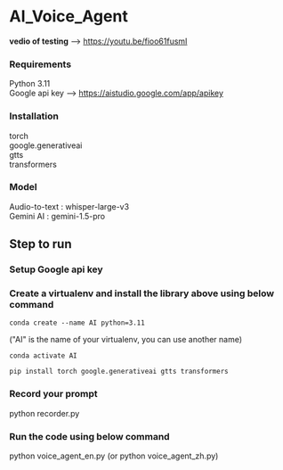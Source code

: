 # AI_Voice_Agent
**vedio of testing** --> https://youtu.be/fioo61fusmI   
### Requirements  
Python 3.11  
Google api key  -->  https://aistudio.google.com/app/apikey  
### Installation  
torch  
google.generativeai  
gtts  
transformers    
### Model  
Audio-to-text : whisper-large-v3  
Gemini AI : gemini-1.5-pro

## Step to run  
### Setup Google api key  
### Create a virtualenv and install the library above using below command  
    conda create --name AI python=3.11  
("AI" is the name of your virtualenv, you can use another name)  

    conda activate AI  
    
    pip install torch google.generativeai gtts transformers  
### Record your prompt  
python recorder.py  
### Run the code using below command  
python voice_agent_en.py (or python voice_agent_zh.py)
